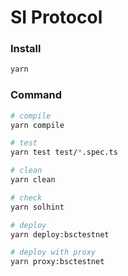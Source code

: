 # SI Protocol

### Install
```sh
yarn
```

### Command
```sh
# compile
yarn compile

# test
yarn test test/*.spec.ts

# clean
yarn clean

# check
yarn solhint

# deploy
yarn deploy:bsctestnet

# deploy with proxy
yarn proxy:bsctestnet
```